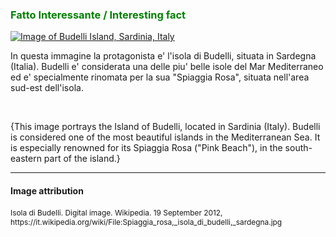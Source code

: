 <h3 style="color:green;"> Fatto Interessante / Interesting fact </h3>

 <p>
   <a href="https://upload.wikimedia.org/wikipedia/commons/0/08/Spiaggia_rosa%2C_isola_di_budelli%2C_sardegna.jpg" 
 title="Budelli Island">
     
 <img class="imgLeft"
 src="https://upload.wikimedia.org/wikipedia/commons/0/08/Spiaggia_rosa%2C_isola_di_budelli%2C_sardegna.jpg" alt="Image of   Budelli Island, Sardinia, Italy">
 
 </a>

<p lang="it"> In questa immagine la protagonista e' l'isola di Budelli, situata in Sardegna (Italia). Budelli e' considerata una delle piu' belle isole del Mar Mediterraneo ed e' specialmente rinomata per la sua "Spiaggia Rosa", situata nell'area sud-est dell'isola. </p>

<br>
<p lang="en"> {This image portrays the Island of Budelli, located in Sardinia (Italy). Budelli is considered one of the most beautiful islands in the Mediterranean Sea. It is especially renowned for its Spiaggia Rosa ("Pink Beach"), in the south-eastern part of the island.} </p> 
 
 <p style="clear:both;"></p>
 
 
 
 
 <hr> 

<h4>Image attribution</h4>
<p style="font-size:85%;"> 
Isola di Budelli. Digital image. Wikipedia. 19 September 2012, https://it.wikipedia.org/wiki/File:Spiaggia_rosa,_isola_di_budelli,_sardegna.jpg
</p>
